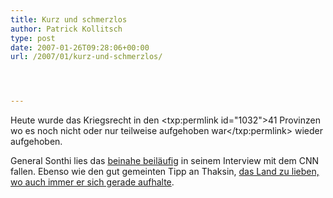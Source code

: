 ```yaml
---
title: Kurz und schmerzlos
author: Patrick Kollitsch
type: post
date: 2007-01-26T09:28:06+00:00
url: /2007/01/kurz-und-schmerzlos/




---
```

Heute wurde das Kriegsrecht in den <txp:permlink id="1032">41 Provinzen wo es noch nicht oder nur teilweise aufgehoben war</txp:permlink> wieder aufgehoben. 

General Sonthi lies das [beinahe beiläufig][1] in seinem Interview mit dem CNN fallen. Ebenso wie den gut gemeinten Tipp an Thaksin, [das Land zu lieben, wo auch immer er sich gerade aufhalte][2].

 [1]: http://www.nationmultimedia.com/breakingnews/read.php?newsid=30025188
 [2]: http://www.nationmultimedia.com/breakingnews/read.php?newsid=30025189
